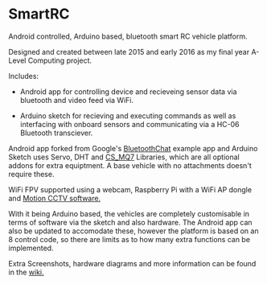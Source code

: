 # SmartRC
Android controlled, Arduino based, bluetooth smart RC vehicle platform.

Designed and created between late 2015 and early 2016 as my final year A-Level Computing project.

Includes:

- Android app for controlling device and recieveing sensor data via bluetooth and video feed via WiFi.

- Arduino sketch for recieving and executing commands as well as interfacing with onboard sensors and communicating via a HC-06 Bluetooth transciever.

Android app forked from Google's [BluetoothChat](https://github.com/googlesamples/android-BluetoothChat) example app and Arduino Sketch uses 
Servo, DHT and [CS_MQ7](https://github.com/jmsaavedra/Citizen-Sensor/blob/master/sensors/MQ7%20Breakout/CS_MQ7/CS_MQ7.h) Libraries, which are all optional addons for extra equiptment. A base vehicle with no attachments doesn't require these.

WiFi FPV supported using a webcam, Raspberry Pi with a WiFi AP dongle and [Motion CCTV software.](https://packages.debian.org/jessie/video/motion)

With it being Arduino based, the vehicles are completely customisable in terms of software via the sketch and also hardware.
The Android app can also be updated to accomodate these, however the platform is based on an 8 control code, so there are limits as to how many extra functions can be implemented.

Extra Screenshots, hardware diagrams and more information can be found in the [wiki.](https://github.com/RDP-1/SmartRC/wiki) 
